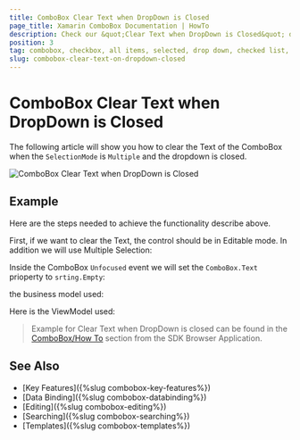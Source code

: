 ```yaml
---
title: ComboBox Clear Text when DropDown is Closed
page_title: Xamarin ComboBox Documentation | HowTo
description: Check our &quot;Clear Text when DropDown is Closed&quot; documentation article for Telerik ComboBox for Xamarin control.
position: 3
tag: combobox, checkbox, all items, selected, drop down, checked list, combobox with checked list
slug: combobox-clear-text-on-dropdown-closed
---
```


# ComboBox Clear Text when DropDown is Closed

The following article will show you how to clear the Text of the ComboBox when the `SelectionMode` is `Multiple` and the dropdown is closed.

![ComboBox Clear Text when DropDown is Closed](../images/combobox-howto-clear-text.gif "ComboBox Clear Text when DropDown is Closed")

## Example

Here are the steps needed to achieve the functionality describe above.

First, if we want to clear the Text, the control should be in Editable mode. In addition we will use Multiple Selection: 

<snippet id='combobox-howto-cleartext-dropdown-closed'/>

Inside the ComboBox `Unfocused` event we will set the `ComboBox.Text` prioperty to `srting.Empty`:

<snippet id='combobox-cleartext-dropdown-closed-unfocused'/>

the business model used: 

<snippet id='combobox-city-businessmodel'/>

Here is the ViewModel used:

<snippet id='combobox-cleartext-dropdown-closed-viewmodel'/> 

> Example for Clear Text when DropDown is closed can be found in the [ComboBox/How To](https://github.com/telerik/xamarin-forms-sdk/tree/master/XamarinSDK/SDKBrowser/SDKBrowser/Examples/ComboBox/HowTo/ClearTextOnDropDownExample) section from the SDK Browser Application.

## See Also

- [Key Features]({%slug combobox-key-features%})
- [Data Binding]({%slug combobox-databinding%})
- [Editing]({%slug combobox-editing%})
- [Searching]({%slug combobox-searching%})
- [Templates]({%slug combobox-templates%})
